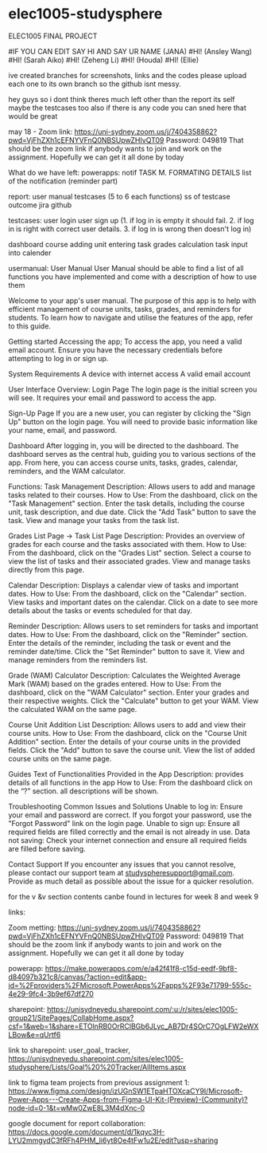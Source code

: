 # elec1005-studysphere
ELEC1005 FINAL PROJECT 

#IF YOU CAN EDIT SAY HI AND SAY UR NAME (JANA)
#HI! (Ansley Wang)
#HI! (Sarah Aiko)
#HI! (Zeheng Li)
#HI! (Houda)
#HI! (Ellie)

ive created branches for screenshots, links and the codes please upload each one to its own branch so the github isnt messy.

hey guys so i dont think theres much left other than the report its self 
maybe the testcases too 
also if there is any code you can sned here that would be great 

may 18 - Zoom link:
https://uni-sydney.zoom.us/j/7404358862?pwd=VjFhZXh1cEFNYVFnQ0NBSUpwZHIvQT09
Password: 049819
That should be the zoom link if anybody wants to join and work on the assignment. Hopefully we can get it all done by today


What do we have left:
powerapps:
notif
TASK M.
FORMATING DETAILS
list of the notification (reminder part)

report:
user manual 
testcases (5 to 6 each functions)
ss of testcase outcome
jira
github 

testcases:
user login
user sign up
(1. if log in is empty it should fail. 
2. if log in is right with correct user details. 
3. if log in is wrong then doesn't log in)

dashboard 
course adding unit
entering task 
grades calculation
task input into calender

usermanual:
User Manual
User Manual should be able to find a list of all functions you have implemented and come with a description of how to use them

Welcome to your app's user manual. The purpose of this app is to help with efficient management of course units, tasks, grades, and reminders for students. To learn how to navigate and utilise the features of the app, refer to this guide.

Getting started
Accessing the app;
To access the app, you need a valid email account. Ensure you have the necessary credentials before attempting to log in or sign up.

System Requirements
A device with internet access
A valid email account 

User Interface Overview:
Login Page
The login page is the initial screen you will see. It requires your email and password to access the app.

Sign-Up Page
If you are a new user, you can register by clicking the "Sign Up" button on the login page. You will need to provide basic information like your name, email, and password.

Dashboard
After logging in, you will be directed to the dashboard. The dashboard serves as the central hub, guiding you to various sections of the app. From here, you can access course units, tasks, grades, calendar, reminders, and the WAM calculator.

Functions:
Task Management 
Description: Allows users to add and manage tasks related to their courses.
How to Use:
From the dashboard, click on the "Task Management" section.
Enter the task details, including the course unit, task description, and due date.
Click the "Add Task" button to save the task.
View and manage your tasks from the task list.

Grades List Page -> Task List Page
Description: Provides an overview of grades for each course and the tasks associated with them.
How to Use:
From the dashboard, click on the "Grades List" section.
Select a course to view the list of tasks and their associated grades.
View and manage tasks directly from this page.

Calendar
Description: Displays a calendar view of tasks and important dates.
How to Use:
From the dashboard, click on the "Calendar" section.
View tasks and important dates on the calendar.
Click on a date to see more details about the tasks or events scheduled for that day.

Reminder
Description: Allows users to set reminders for tasks and important dates.
How to Use:
From the dashboard, click on the "Reminder" section.
Enter the details of the reminder, including the task or event and the reminder date/time.
Click the "Set Reminder" button to save it.
View and manage reminders from the reminders list.

Grade (WAM) Calculator
Description: Calculates the Weighted Average Mark (WAM) based on the grades entered.
How to Use:
From the dashboard, click on the "WAM Calculator" section.
Enter your grades and their respective weights.
Click the "Calculate" button to get your WAM.
View the calculated WAM on the same page.

Course Unit Addition List
Description: Allows users to add and view their course units.
How to Use:
From the dashboard, click on the "Course Unit Addition" section.
Enter the details of your course units in the provided fields.
Click the "Add" button to save the course unit.
View the list of added course units on the same page.

Guides Text of Functionalities Provided in the App
Description: provides details of all functions in the app 
How to Use:
From the dashboard click on the “?” section.
all descriptions will be shown.

Troubleshooting
Common Issues and Solutions
Unable to log in: Ensure your email and password are correct. If you forgot your password, use the "Forgot Password" link on the login page.
Unable to sign up: Ensure all required fields are filled correctly and the email is not already in use.
Data not saving: Check your internet connection and ensure all required fields are filled before saving.

Contact Support
If you encounter any issues that you cannot resolve, please contact our support team at studyspheresupport@gmail.com. Provide as much detail as possible about the issue for a quicker resolution.

for the v &v section contents canbe found in lectures for week 8 and week 9 


links:

Zoom metting:
https://uni-sydney.zoom.us/j/7404358862?pwd=VjFhZXh1cEFNYVFnQ0NBSUpwZHIvQT09
Password: 049819
That should be the zoom link if anybody wants to join and work on the assignment. Hopefully we can get it all done by today

powerapp:
https://make.powerapps.com/e/a42f41f8-c15d-eedf-9bf8-d84097b321c8/canvas/?action=edit&app-id=%2Fproviders%2FMicrosoft.PowerApps%2Fapps%2F93e71799-555c-4e29-9fc4-3b9ef67df270

sharepoint:
https://unisydneyedu.sharepoint.com/:u:/r/sites/elec1005-group21/SitePages/CollabHome.aspx?csf=1&web=1&share=ETOlnRB0OrRClBGb6JLyc_AB7Dr4SOrC7OgLFW2eWXLBow&e=qUrtf6

link to sharepoint: 
user_goal_ tracker, https://unisydneyedu.sharepoint.com/sites/elec1005-studysphere/Lists/Goal%20%20Tracker/AllItems.aspx 

link to figma team projects from previous assignment 1:
https://www.figma.com/design/izUGnSW1ETpaHTOXcaCY9I/Microsoft-Power-Apps---Create-Apps-from-Figma-UI-Kit-(Preview)-(Community)?node-id=0-1&t=wMw0ZwE8L3M4dXnc-0

google document for report collaboration:
https://docs.google.com/document/d/1kqyc3H-LYU2mmgydC3fRFh4PHM_li6yt8Oe4tFw1u2E/edit?usp=sharing
